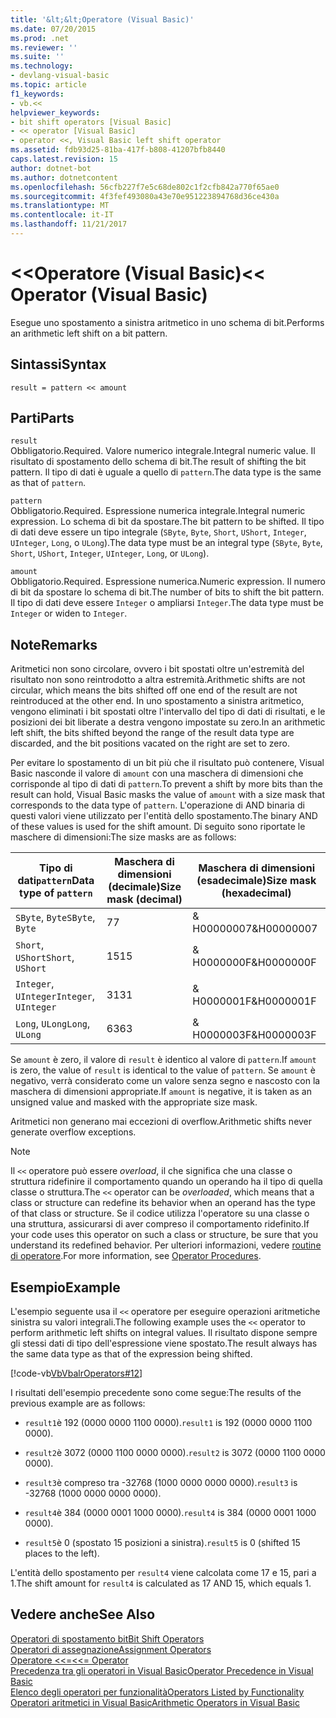 ```yaml
---
title: '&lt;&lt;Operatore (Visual Basic)'
ms.date: 07/20/2015
ms.prod: .net
ms.reviewer: ''
ms.suite: ''
ms.technology:
- devlang-visual-basic
ms.topic: article
f1_keywords:
- vb.<<
helpviewer_keywords:
- bit shift operators [Visual Basic]
- << operator [Visual Basic]
- operator <<, Visual Basic left shift operator
ms.assetid: fdb93d25-81ba-417f-b808-41207bfb8440
caps.latest.revision: 15
author: dotnet-bot
ms.author: dotnetcontent
ms.openlocfilehash: 56cfb227f7e5c68de802c1f2cfb842a770f65ae0
ms.sourcegitcommit: 4f3fef493080a43e70e951223894768d36ce430a
ms.translationtype: MT
ms.contentlocale: it-IT
ms.lasthandoff: 11/21/2017
---
```

# <a name="ltlt-operator-visual-basic"></a><span data-ttu-id="1440c-102">&lt;&lt;Operatore (Visual Basic)</span><span class="sxs-lookup"><span data-stu-id="1440c-102">&lt;&lt; Operator (Visual Basic)</span></span>
<span data-ttu-id="1440c-103">Esegue uno spostamento a sinistra aritmetico in uno schema di bit.</span><span class="sxs-lookup"><span data-stu-id="1440c-103">Performs an arithmetic left shift on a bit pattern.</span></span>  
  
## <a name="syntax"></a><span data-ttu-id="1440c-104">Sintassi</span><span class="sxs-lookup"><span data-stu-id="1440c-104">Syntax</span></span>  
  
```  
result = pattern << amount  
```  
  
## <a name="parts"></a><span data-ttu-id="1440c-105">Parti</span><span class="sxs-lookup"><span data-stu-id="1440c-105">Parts</span></span>  
 `result`  
 <span data-ttu-id="1440c-106">Obbligatorio.</span><span class="sxs-lookup"><span data-stu-id="1440c-106">Required.</span></span> <span data-ttu-id="1440c-107">Valore numerico integrale.</span><span class="sxs-lookup"><span data-stu-id="1440c-107">Integral numeric value.</span></span> <span data-ttu-id="1440c-108">Il risultato di spostamento dello schema di bit.</span><span class="sxs-lookup"><span data-stu-id="1440c-108">The result of shifting the bit pattern.</span></span> <span data-ttu-id="1440c-109">Il tipo di dati è uguale a quello di `pattern`.</span><span class="sxs-lookup"><span data-stu-id="1440c-109">The data type is the same as that of `pattern`.</span></span>  
  
 `pattern`  
 <span data-ttu-id="1440c-110">Obbligatorio.</span><span class="sxs-lookup"><span data-stu-id="1440c-110">Required.</span></span> <span data-ttu-id="1440c-111">Espressione numerica integrale.</span><span class="sxs-lookup"><span data-stu-id="1440c-111">Integral numeric expression.</span></span> <span data-ttu-id="1440c-112">Lo schema di bit da spostare.</span><span class="sxs-lookup"><span data-stu-id="1440c-112">The bit pattern to be shifted.</span></span> <span data-ttu-id="1440c-113">Il tipo di dati deve essere un tipo integrale (`SByte`, `Byte`, `Short`, `UShort`, `Integer`, `UInteger`, `Long`, o `ULong`).</span><span class="sxs-lookup"><span data-stu-id="1440c-113">The data type must be an integral type (`SByte`, `Byte`, `Short`, `UShort`, `Integer`, `UInteger`, `Long`, or `ULong`).</span></span>  
  
 `amount`  
 <span data-ttu-id="1440c-114">Obbligatorio.</span><span class="sxs-lookup"><span data-stu-id="1440c-114">Required.</span></span> <span data-ttu-id="1440c-115">Espressione numerica.</span><span class="sxs-lookup"><span data-stu-id="1440c-115">Numeric expression.</span></span> <span data-ttu-id="1440c-116">Il numero di bit da spostare lo schema di bit.</span><span class="sxs-lookup"><span data-stu-id="1440c-116">The number of bits to shift the bit pattern.</span></span> <span data-ttu-id="1440c-117">Il tipo di dati deve essere `Integer` o ampliarsi `Integer`.</span><span class="sxs-lookup"><span data-stu-id="1440c-117">The data type must be `Integer` or widen to `Integer`.</span></span>  
  
## <a name="remarks"></a><span data-ttu-id="1440c-118">Note</span><span class="sxs-lookup"><span data-stu-id="1440c-118">Remarks</span></span>  
 <span data-ttu-id="1440c-119">Aritmetici non sono circolare, ovvero i bit spostati oltre un'estremità del risultato non sono reintrodotto a altra estremità.</span><span class="sxs-lookup"><span data-stu-id="1440c-119">Arithmetic shifts are not circular, which means the bits shifted off one end of the result are not reintroduced at the other end.</span></span> <span data-ttu-id="1440c-120">In uno spostamento a sinistra aritmetico, vengono eliminati i bit spostati oltre l'intervallo del tipo di dati di risultati, e le posizioni dei bit liberate a destra vengono impostate su zero.</span><span class="sxs-lookup"><span data-stu-id="1440c-120">In an arithmetic left shift, the bits shifted beyond the range of the result data type are discarded, and the bit positions vacated on the right are set to zero.</span></span>  
  
 <span data-ttu-id="1440c-121">Per evitare lo spostamento di un bit più che il risultato può contenere, Visual Basic nasconde il valore di `amount` con una maschera di dimensioni che corrisponde al tipo di dati di `pattern`.</span><span class="sxs-lookup"><span data-stu-id="1440c-121">To prevent a shift by more bits than the result can hold, Visual Basic masks the value of `amount` with a size mask that corresponds to the data type of `pattern`.</span></span> <span data-ttu-id="1440c-122">L'operazione di AND binaria di questi valori viene utilizzato per l'entità dello spostamento.</span><span class="sxs-lookup"><span data-stu-id="1440c-122">The binary AND of these values is used for the shift amount.</span></span> <span data-ttu-id="1440c-123">Di seguito sono riportate le maschere di dimensioni:</span><span class="sxs-lookup"><span data-stu-id="1440c-123">The size masks are as follows:</span></span>  
  
|<span data-ttu-id="1440c-124">Tipo di dati`pattern`</span><span class="sxs-lookup"><span data-stu-id="1440c-124">Data type of `pattern`</span></span>|<span data-ttu-id="1440c-125">Maschera di dimensioni (decimale)</span><span class="sxs-lookup"><span data-stu-id="1440c-125">Size mask (decimal)</span></span>|<span data-ttu-id="1440c-126">Maschera di dimensioni (esadecimale)</span><span class="sxs-lookup"><span data-stu-id="1440c-126">Size mask (hexadecimal)</span></span>|  
|----------------------------|---------------------------|-------------------------------|  
|<span data-ttu-id="1440c-127">`SByte`, `Byte`</span><span class="sxs-lookup"><span data-stu-id="1440c-127">`SByte`, `Byte`</span></span>|<span data-ttu-id="1440c-128">7</span><span class="sxs-lookup"><span data-stu-id="1440c-128">7</span></span>|<span data-ttu-id="1440c-129">& H00000007</span><span class="sxs-lookup"><span data-stu-id="1440c-129">&H00000007</span></span>|  
|<span data-ttu-id="1440c-130">`Short`, `UShort`</span><span class="sxs-lookup"><span data-stu-id="1440c-130">`Short`, `UShort`</span></span>|<span data-ttu-id="1440c-131">15</span><span class="sxs-lookup"><span data-stu-id="1440c-131">15</span></span>|<span data-ttu-id="1440c-132">& H0000000F</span><span class="sxs-lookup"><span data-stu-id="1440c-132">&H0000000F</span></span>|  
|<span data-ttu-id="1440c-133">`Integer`, `UInteger`</span><span class="sxs-lookup"><span data-stu-id="1440c-133">`Integer`, `UInteger`</span></span>|<span data-ttu-id="1440c-134">31</span><span class="sxs-lookup"><span data-stu-id="1440c-134">31</span></span>|<span data-ttu-id="1440c-135">& H0000001F</span><span class="sxs-lookup"><span data-stu-id="1440c-135">&H0000001F</span></span>|  
|<span data-ttu-id="1440c-136">`Long`, `ULong`</span><span class="sxs-lookup"><span data-stu-id="1440c-136">`Long`, `ULong`</span></span>|<span data-ttu-id="1440c-137">63</span><span class="sxs-lookup"><span data-stu-id="1440c-137">63</span></span>|<span data-ttu-id="1440c-138">& H0000003F</span><span class="sxs-lookup"><span data-stu-id="1440c-138">&H0000003F</span></span>|  
  
 <span data-ttu-id="1440c-139">Se `amount` è zero, il valore di `result` è identico al valore di `pattern`.</span><span class="sxs-lookup"><span data-stu-id="1440c-139">If `amount` is zero, the value of `result` is identical to the value of `pattern`.</span></span> <span data-ttu-id="1440c-140">Se `amount` è negativo, verrà considerato come un valore senza segno e nascosto con la maschera di dimensioni appropriate.</span><span class="sxs-lookup"><span data-stu-id="1440c-140">If `amount` is negative, it is taken as an unsigned value and masked with the appropriate size mask.</span></span>  
  
 <span data-ttu-id="1440c-141">Aritmetici non generano mai eccezioni di overflow.</span><span class="sxs-lookup"><span data-stu-id="1440c-141">Arithmetic shifts never generate overflow exceptions.</span></span>  
  
> [!NOTE]
>  <span data-ttu-id="1440c-142">Il `<<` operatore può essere *overload*, il che significa che una classe o struttura ridefinire il comportamento quando un operando ha il tipo di quella classe o struttura.</span><span class="sxs-lookup"><span data-stu-id="1440c-142">The `<<` operator can be *overloaded*, which means that a class or structure can redefine its behavior when an operand has the type of that class or structure.</span></span> <span data-ttu-id="1440c-143">Se il codice utilizza l'operatore su una classe o una struttura, assicurarsi di aver compreso il comportamento ridefinito.</span><span class="sxs-lookup"><span data-stu-id="1440c-143">If your code uses this operator on such a class or structure, be sure that you understand its redefined behavior.</span></span> <span data-ttu-id="1440c-144">Per ulteriori informazioni, vedere [routine di operatore](../../../visual-basic/programming-guide/language-features/procedures/operator-procedures.md).</span><span class="sxs-lookup"><span data-stu-id="1440c-144">For more information, see [Operator Procedures](../../../visual-basic/programming-guide/language-features/procedures/operator-procedures.md).</span></span>  
  
## <a name="example"></a><span data-ttu-id="1440c-145">Esempio</span><span class="sxs-lookup"><span data-stu-id="1440c-145">Example</span></span>  
 <span data-ttu-id="1440c-146">L'esempio seguente usa il `<<` operatore per eseguire operazioni aritmetiche sinistra su valori integrali.</span><span class="sxs-lookup"><span data-stu-id="1440c-146">The following example uses the `<<` operator to perform arithmetic left shifts on integral values.</span></span> <span data-ttu-id="1440c-147">Il risultato dispone sempre gli stessi dati di tipo dell'espressione viene spostato.</span><span class="sxs-lookup"><span data-stu-id="1440c-147">The result always has the same data type as that of the expression being shifted.</span></span>  
  
 [!code-vb[VbVbalrOperators#12](../../../visual-basic/language-reference/operators/codesnippet/VisualBasic/left-shift-operator_1.vb)]  
  
 <span data-ttu-id="1440c-148">I risultati dell'esempio precedente sono come segue:</span><span class="sxs-lookup"><span data-stu-id="1440c-148">The results of the previous example are as follows:</span></span>  
  
-   <span data-ttu-id="1440c-149">`result1`è 192 (0000 0000 1100 0000).</span><span class="sxs-lookup"><span data-stu-id="1440c-149">`result1` is 192 (0000 0000 1100 0000).</span></span>  
  
-   <span data-ttu-id="1440c-150">`result2`è 3072 (0000 1100 0000 0000).</span><span class="sxs-lookup"><span data-stu-id="1440c-150">`result2` is 3072 (0000 1100 0000 0000).</span></span>  
  
-   <span data-ttu-id="1440c-151">`result3`è compreso tra -32768 (1000 0000 0000 0000).</span><span class="sxs-lookup"><span data-stu-id="1440c-151">`result3` is -32768 (1000 0000 0000 0000).</span></span>  
  
-   <span data-ttu-id="1440c-152">`result4`è 384 (0000 0001 1000 0000).</span><span class="sxs-lookup"><span data-stu-id="1440c-152">`result4` is 384 (0000 0001 1000 0000).</span></span>  
  
-   <span data-ttu-id="1440c-153">`result5`è 0 (spostato 15 posizioni a sinistra).</span><span class="sxs-lookup"><span data-stu-id="1440c-153">`result5` is 0 (shifted 15 places to the left).</span></span>  
  
 <span data-ttu-id="1440c-154">L'entità dello spostamento per `result4` viene calcolata come 17 e 15, pari a 1.</span><span class="sxs-lookup"><span data-stu-id="1440c-154">The shift amount for `result4` is calculated as 17 AND 15, which equals 1.</span></span>  
  
## <a name="see-also"></a><span data-ttu-id="1440c-155">Vedere anche</span><span class="sxs-lookup"><span data-stu-id="1440c-155">See Also</span></span>  
 [<span data-ttu-id="1440c-156">Operatori di spostamento bit</span><span class="sxs-lookup"><span data-stu-id="1440c-156">Bit Shift Operators</span></span>](../../../visual-basic/language-reference/operators/bit-shift-operators.md)  
 [<span data-ttu-id="1440c-157">Operatori di assegnazione</span><span class="sxs-lookup"><span data-stu-id="1440c-157">Assignment Operators</span></span>](../../../visual-basic/language-reference/operators/assignment-operators.md)  
 [<span data-ttu-id="1440c-158">Operatore <<=</span><span class="sxs-lookup"><span data-stu-id="1440c-158"><<= Operator</span></span>](../../../visual-basic/language-reference/operators/left-shift-assignment-operator.md)  
 [<span data-ttu-id="1440c-159">Precedenza tra gli operatori in Visual Basic</span><span class="sxs-lookup"><span data-stu-id="1440c-159">Operator Precedence in Visual Basic</span></span>](../../../visual-basic/language-reference/operators/operator-precedence.md)  
 [<span data-ttu-id="1440c-160">Elenco degli operatori per funzionalità</span><span class="sxs-lookup"><span data-stu-id="1440c-160">Operators Listed by Functionality</span></span>](../../../visual-basic/language-reference/operators/operators-listed-by-functionality.md)  
 [<span data-ttu-id="1440c-161">Operatori aritmetici in Visual Basic</span><span class="sxs-lookup"><span data-stu-id="1440c-161">Arithmetic Operators in Visual Basic</span></span>](../../../visual-basic/programming-guide/language-features/operators-and-expressions/arithmetic-operators.md)
